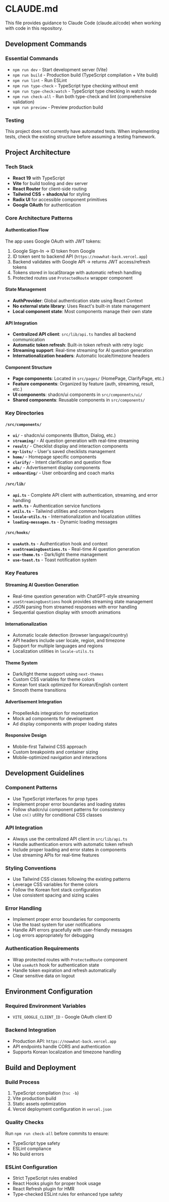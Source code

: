 # CLAUDE.md

This file provides guidance to Claude Code (claude.ai/code) when working with code in this repository.

## Development Commands

### Essential Commands
- `npm run dev` - Start development server (Vite)
- `npm run build` - Production build (TypeScript compilation + Vite build)  
- `npm run lint` - Run ESLint
- `npm run type-check` - TypeScript type checking without emit
- `npm run type-check:watch` - TypeScript type checking in watch mode
- `npm run check-all` - Run both type-check and lint (comprehensive validation)
- `npm run preview` - Preview production build

### Testing
This project does not currently have automated tests. When implementing tests, check the existing structure before assuming a testing framework.

## Project Architecture

### Tech Stack
- **React 19** with TypeScript
- **Vite** for build tooling and dev server
- **React Router** for client-side routing
- **Tailwind CSS** + **shadcn/ui** for styling
- **Radix UI** for accessible component primitives
- **Google OAuth** for authentication

### Core Architecture Patterns

#### Authentication Flow
The app uses Google OAuth with JWT tokens:
1. Google Sign-In → ID token from Google
2. ID token sent to backend API (`https://nowwhat-back.vercel.app`)
3. Backend validates with Google API → returns JWT access/refresh tokens
4. Tokens stored in localStorage with automatic refresh handling
5. Protected routes use `ProtectedRoute` wrapper component

#### State Management
- **AuthProvider**: Global authentication state using React Context
- **No external state library**: Uses React's built-in state management
- **Local component state**: Most components manage their own state

#### API Integration
- **Centralized API client**: `src/lib/api.ts` handles all backend communication
- **Automatic token refresh**: Built-in token refresh with retry logic
- **Streaming support**: Real-time streaming for AI question generation
- **Internationalization headers**: Automatic locale/timezone headers

#### Component Structure
- **Page components**: Located in `src/pages/` (HomePage, ClarifyPage, etc.)
- **Feature components**: Organized by feature (auth, streaming, result, etc.)
- **UI components**: shadcn/ui components in `src/components/ui/`
- **Shared components**: Reusable components in `src/components/`

### Key Directories

#### `/src/components/`
- **`ui/`** - shadcn/ui components (Button, Dialog, etc.)
- **`streaming/`** - AI question generation with real-time streaming
- **`result/`** - Checklist display and interaction components
- **`my-lists/`** - User's saved checklists management
- **`home/`** - Homepage specific components
- **`clarify/`** - Intent clarification and question flow
- **`ads/`** - Advertisement display components
- **`onboarding/`** - User onboarding and coach marks

#### `/src/lib/`
- **`api.ts`** - Complete API client with authentication, streaming, and error handling
- **`auth.ts`** - Authentication service functions
- **`utils.ts`** - Tailwind utilities and common helpers
- **`locale-utils.ts`** - Internationalization and localization utilities
- **`loading-messages.ts`** - Dynamic loading messages

#### `/src/hooks/`
- **`useAuth.ts`** - Authentication hook and context
- **`useStreamingQuestions.ts`** - Real-time AI question generation
- **`use-theme.ts`** - Dark/light theme management
- **`use-toast.ts`** - Toast notification system

### Key Features

#### Streaming AI Question Generation
- Real-time question generation with ChatGPT-style streaming
- `useStreamingQuestions` hook provides streaming state management
- JSON parsing from streamed responses with error handling
- Sequential question display with smooth animations

#### Internationalization
- Automatic locale detection (browser language/country)
- API headers include user locale, region, and timezone
- Support for multiple languages and regions
- Localization utilities in `locale-utils.ts`

#### Theme System  
- Dark/light theme support using `next-themes`
- Custom CSS variables for theme colors
- Korean font stack optimized for Korean/English content
- Smooth theme transitions

#### Advertisement Integration
- PropellerAds integration for monetization
- Mock ad components for development
- Ad display components with proper loading states

#### Responsive Design
- Mobile-first Tailwind CSS approach
- Custom breakpoints and container sizing
- Mobile-optimized navigation and interactions

## Development Guidelines

### Component Patterns
- Use TypeScript interfaces for prop types
- Implement proper error boundaries and loading states
- Follow shadcn/ui component patterns for consistency
- Use `cn()` utility for conditional CSS classes

### API Integration
- Always use the centralized API client in `src/lib/api.ts`
- Handle authentication errors with automatic token refresh
- Include proper loading and error states in components
- Use streaming APIs for real-time features

### Styling Conventions
- Use Tailwind CSS classes following the existing patterns
- Leverage CSS variables for theme colors
- Follow the Korean font stack configuration
- Use consistent spacing and sizing scales

### Error Handling
- Implement proper error boundaries for components
- Use the toast system for user notifications
- Handle API errors gracefully with user-friendly messages
- Log errors appropriately for debugging

### Authentication Requirements
- Wrap protected routes with `ProtectedRoute` component
- Use `useAuth` hook for authentication state
- Handle token expiration and refresh automatically
- Clear sensitive data on logout

## Environment Configuration

### Required Environment Variables
- `VITE_GOOGLE_CLIENT_ID` - Google OAuth client ID

### Backend Integration
- Production API: `https://nowwhat-back.vercel.app`
- API endpoints handle CORS and authentication
- Supports Korean localization and timezone handling

## Build and Deployment

### Build Process
1. TypeScript compilation (`tsc -b`)
2. Vite production build
3. Static assets optimization
4. Vercel deployment configuration in `vercel.json`

### Quality Checks
Run `npm run check-all` before commits to ensure:
- TypeScript type safety
- ESLint compliance
- No build errors

### ESLint Configuration
- Strict TypeScript rules enabled
- React Hooks plugin for proper hook usage
- React Refresh plugin for HMR
- Type-checked ESLint rules for enhanced type safety